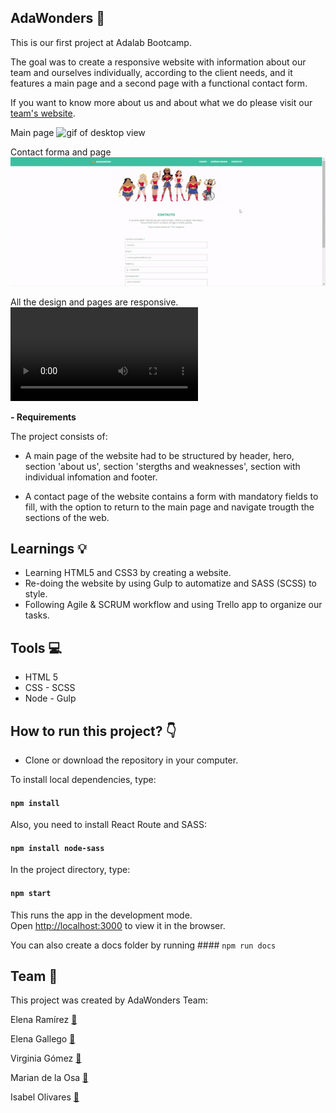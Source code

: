 ## AdaWonders 🌈

This is our first project at Adalab Bootcamp.

The goal was to create a responsive website with information about our team and ourselves individually, according to the client needs, and it features a main page and a second page with a functional contact form.

If you want to know more about us and about what we do please visit our [team's website](http://beta.adalab.es/Project-Promo-J-Modulo-1-Team-6/index.html#team-title).

Main page
![gif of desktop view ](https://github.com/erreinoso/AdaWonders/blob/master/readme-images/desktopweb.gif)

Contact forma and page
![gif of desktop view ](https://github.com/erreinoso/AdaWonders/blob/master/readme-images/contactpage.gif)

All the design and pages are responsive.
![video of responsive view ](https://github.com/erreinoso/AdaWonders/blob/master/readme-images/responsiveweb.webm)

**- Requirements**

The project consists of:

- A main page of the website had to be structured by header, hero, section 'about us', section 'stergths and weaknesses', section with individual infomation and footer.

- A contact page of the website contains a form with mandatory fields to fill, with the option to return to the main page and navigate trougth the sections of the web.

## Learnings 💡

- Learning HTML5 and CSS3 by creating a website.
- Re-doing the website by using Gulp to automatize and SASS (SCSS) to style.
- Following Agile & SCRUM workflow and using Trello app to organize our tasks.

## Tools 💻

- HTML 5
- CSS - SCSS
- Node - Gulp

## How to run this project? :point_down:

- Clone or download the repository in your computer.

To install local dependencies, type:

#### `npm install`

Also, you need to install React Route and SASS:

#### `npm install node-sass`

In the project directory, type:

#### `npm start`

This runs the app in the development mode.<br />
Open [http://localhost:3000](http://localhost:3000) to view it in the browser.

You can also create a docs folder by running #### `npm run docs`

## Team 👋

This project was created by AdaWonders Team:

Elena Ramírez [🔗](https://github.com/erreinoso)

Elena Gallego [🔗](https://github.com/Elena-Gallego)

Virginia Gómez [🔗](https://github.com/VirginiaGomezR)

Marian de la Osa [🔗](https://github.com/Mdelaosaiz)

Isabel Olivares [🔗](https://github.com/IsabelOlivaresR/)
